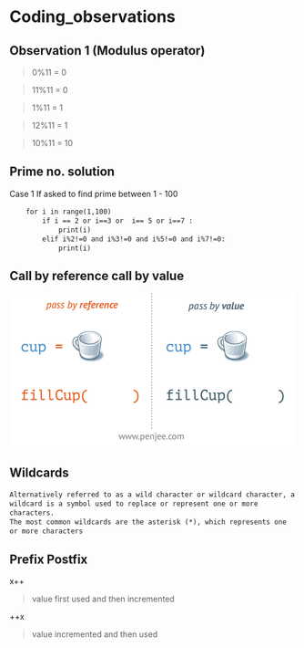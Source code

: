 # Coding_observations

 ## Observation 1 (Modulus operator)
 
 
   > 0%11 = 0
   
   > 11%11 = 0
   
   > 1%11 = 1

   > 12%11 = 1

   > 10%11 = 10

## Prime no. solution 
   Case 1 If asked to find prime between 1 - 100
	
		for i in range(1,100)
			if i == 2 or i==3 or  i== 5 or i==7 : 
				print(i)
 			elif i%2!=0 and i%3!=0 and i%5!=0 and i%7!=0:
 				print(i)
 				

## Call by reference call by value
![image](https://github.com/KalidasVijaybhak/Coding_observations/blob/master/resources/pass-by-reference-vs-pass-by-value-.gif)

## Wildcards

	Alternatively referred to as a wild character or wildcard character, a
	wildcard is a symbol used to replace or represent one or more characters.
	The most common wildcards are the asterisk (*), which represents one or more characters 

## Prefix Postfix
x++
> value first used and then incremented

++x 
> value incremented and then used
